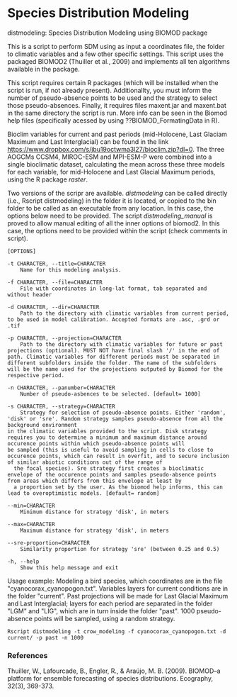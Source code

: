 # Species Distribution Modeling

distmodeling: Species Distribution Modeling using BIOMOD package

This is a script to perform SDM using as input a coordinates file, the folder to climatic variables and a few other specific settings. This script uses the packaged BIOMOD2 (Thuiller et al., 2009) and implements all ten algorithms available in the package.

This script requires certain R packages (which will be installed when the script is run, if not already present). Additionallty, you must inform the number of pseudo-absence points to be used and the strategy to select those pseudo-absences. Finally, it requires files maxent.jar and maxent.bat in the same directory the script is run. More info can be seen in the Biomod help files (specifically acessed by using ??BIOMOD_FormatingData in R).

Bioclim variables for current and past periods (mid-Holocene, Last Glaciam Maximum and Last Interglacial) can be found in the link https://www.dropbox.com/s/jbu19octwma3l27/bioclim.zip?dl=0. The three AOGCMs CCSM4, MIROC-ESM and MPI-ESM-P were combined into a single bioclimatic dataset, calculating the mean across these three models for each variable, for mid-Holocene and Last Glacial Maximum periods, using the R package _raster_.

Two versions of the scripr are available. _distmodeling_ can be called directly (i.e., Rscript distmodeling) in the folder it is located, or copied to the bin folder to be called as an executable from any location. In this case, the options below need to be provided. The script _distmodeling\_manual_ is proved to allow manual editing of all the inner options of biomod2. In this case, the options need to be provided within the script (check comments in script).

	[OPTIONS]

	-t CHARACTER, --title=CHARACTER
		Name for this modeling analysis.

	-f CHARACTER, --file=CHARACTER
		File with coordinates in long-lat format, tab separated and without header

	-d CHARACTER, --dir=CHARACTER
		Path to the directory with climatic variables from current period, to be used in model calibration. Accepted formats are .asc, .grd or .tif

	-p CHARACTER, --projection=CHARACTER
		Path to the directory with climatic variables for future or past projections (optional). MUST NOT have final slash '/' in the end of path. Climatic variables for different periods must be separated in different subfolders inside the folder. The name of the subfolders will be the name used for the projections outputed by Biomod for the respective period.

	-n CHARACTER, --panumber=CHARACTER
		Number of pseudo-asbences to be selected. [default= 1000]

	-s CHARACTER, --strategy=CHARACTER
		Strategy for selection of pseudo-absence points. Either 'random', 'disk' or 'sre'. Random strategy samples pseudo-absence from all the background environment
    in the climatic variables provided to the script. Disk strategy requires you to determine a minimum and maximum distance around occurence points within which pseudo-absence points will
    be sampled (this is useful to avoid sampling in cells to close to occurence points, which can result in overfit, and to secure inclusion of similar abiotic conditions out of the range of
      the focal species). Sre strategy first creates a bioclimatic envelope of the occurence points and samples pseudo-absence points from areas which differs from this envelope at least by
      a proportion set by the user. As the biomod help informs, this can lead to overoptimistic models. [default= random]

	--min=CHARACTER
		Minimum distance for strategy 'disk', in meters

	--max=CHARACTER
		Maximum distance for strategy 'disk', in meters

	--sre-proportion=CHARACTER
		Similarity proportion for strategy 'sre' (between 0.25 and 0.5)

	-h, --help
		Show this help message and exit
		
Usage example:
Modeling a bird species, which coordinates are in the file "cyanocorax_cyanopogon.txt". Variables layers for current conditions are in the folder "current". Past projections will be made for Last Glacial Maximum and Last Interglacial; layers for each period are separated in the folder "LGM" and "LIG", which are in turn inside the folder "past". 1000 pseudo-absence points will be sampled, using a random strategy.

	Rscript distmodeling -t crow_modeling -f cyanocorax_cyanopogon.txt -d current/ -p past -n 1000

### References
Thuiller, W., Lafourcade, B., Engler, R., & Araújo, M. B. (2009). BIOMOD–a platform for ensemble forecasting of species distributions. Ecography, 32(3), 369-373.
